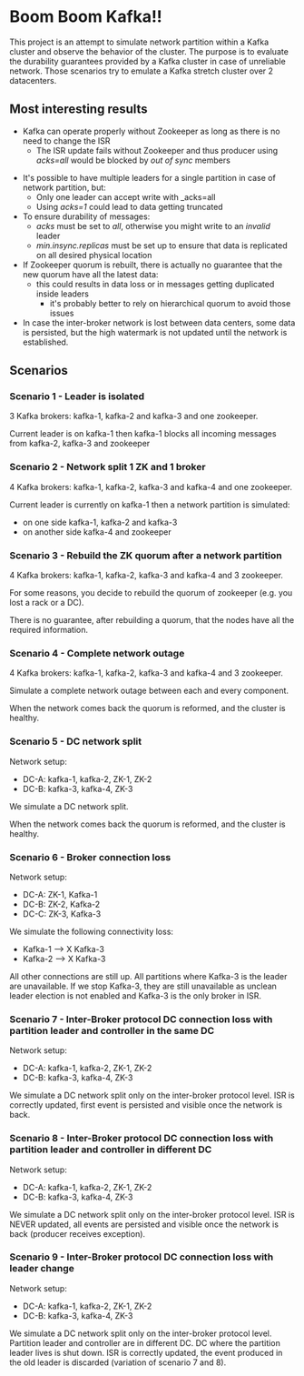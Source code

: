 # Boom Boom Kafka!! 

This project is an attempt to simulate network partition within a Kafka cluster and observe the behavior of the cluster.
The purpose is to evaluate the durability guarantees provided by a Kafka cluster in case of unreliable network.
Those scenarios try to emulate a Kafka stretch cluster over 2 datacenters.

## Most interesting results 

* Kafka can operate properly without Zookeeper as long as there is no need to change the ISR
  - The ISR update fails without Zookeeper and thus producer using _acks=all_ would be blocked by _out of sync_ members 
- It's possible to have multiple leaders for a single partition in case of network partition, but:
  - Only one leader can accept write with _acks=all
  - Using _acks=1_ could lead to data getting truncated
- To ensure durability of messages:
  - _acks_ must be set to _all_, otherwise you might write to an _invalid_ leader
  - _min.insync.replicas_ must be set up to ensure that data is replicated on all desired physical location
- If Zookeeper quorum is rebuilt, there is actually no guarantee that the new quorum have all the latest data:
  - this could results in data loss or in messages getting duplicated inside leaders 
	- it's probably better to rely on hierarchical quorum to avoid those issues
- In case the inter-broker network is lost between data centers, some data is persisted, but the high watermark is not updated until the network is established. 

## Scenarios

### Scenario 1 - Leader is isolated

3 Kafka brokers: kafka-1, kafka-2 and kafka-3 and one zookeeper.
 
Current leader is on kafka-1 then kafka-1 blocks all incoming messages from kafka-2, kafka-3 and zookeeper

### Scenario 2 - Network split 1 ZK and 1 broker

4 Kafka brokers: kafka-1, kafka-2, kafka-3 and kafka-4 and one zookeeper.
 
Current leader is currently on kafka-1 then a network partition is simulated:
- on one side kafka-1, kafka-2 and kafka-3
- on another side kafka-4 and zookeeper 

### Scenario 3 - Rebuild the ZK quorum after a network partition

4 Kafka brokers: kafka-1, kafka-2, kafka-3 and kafka-4 and 3 zookeeper.
 
For some reasons, you decide to rebuild the quorum of zookeeper (e.g. you lost a rack or a DC).
 
There is no guarantee, after rebuilding a quorum, that the nodes have all the required information. 

### Scenario 4 - Complete network outage

4 Kafka brokers: kafka-1, kafka-2, kafka-3 and kafka-4 and 3 zookeeper.
 
Simulate a complete network outage between each and every component.

When the network comes back the quorum is reformed, and the cluster is healthy.

### Scenario 5 - DC network split

Network setup:
* DC-A: kafka-1, kafka-2, ZK-1, ZK-2
* DC-B: kafka-3, kafka-4, ZK-3
 
We simulate a DC network split.

When the network comes back the quorum is reformed, and the cluster is healthy.

### Scenario 6 - Broker connection loss

Network setup:
* DC-A: ZK-1, Kafka-1
* DC-B: ZK-2, Kafka-2
* DC-C: ZK-3, Kafka-3

We simulate the following connectivity loss:
* Kafka-1 --> X Kafka-3
* Kafka-2 --> X Kafka-3

All other connections are still up.
All partitions where Kafka-3 is the leader are unavailable.
If we stop Kafka-3, they are still unavailable as unclean leader election is not enabled and Kafka-3 is the only broker in ISR.

### Scenario 7 - Inter-Broker protocol DC connection loss with partition leader and controller in the same DC

Network setup:
* DC-A: kafka-1, kafka-2, ZK-1, ZK-2
* DC-B: kafka-3, kafka-4, ZK-3
 
We simulate a DC network split only on the inter-broker protocol level. 
ISR is correctly updated, first event is persisted and visible once the network is back.

### Scenario 8 - Inter-Broker protocol DC connection loss with partition leader and controller in different DC

Network setup:
* DC-A: kafka-1, kafka-2, ZK-1, ZK-2
* DC-B: kafka-3, kafka-4, ZK-3
 
We simulate a DC network split only on the inter-broker protocol level.
ISR is NEVER updated, all events are persisted and visible once the network is back (producer receives exception).

### Scenario 9 - Inter-Broker protocol DC connection loss with leader change

Network setup:
* DC-A: kafka-1, kafka-2, ZK-1, ZK-2
* DC-B: kafka-3, kafka-4, ZK-3
 
We simulate a DC network split only on the inter-broker protocol level. 
Partition leader and controller are in different DC.
DC where the partition leader lives is shut down.
ISR is correctly updated, the event produced in the old leader is discarded (variation of scenario 7 and 8).